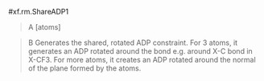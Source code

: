 #xf.rm.ShareADP1

>A [atoms]

>B Generates the shared, rotated ADP constraint. For 3 atoms, it generates an ADP rotated around the bond e.g. around X-C bond in X-CF3. For more atoms, it creates an ADP rotated around the normal of the plane formed by the atoms.
